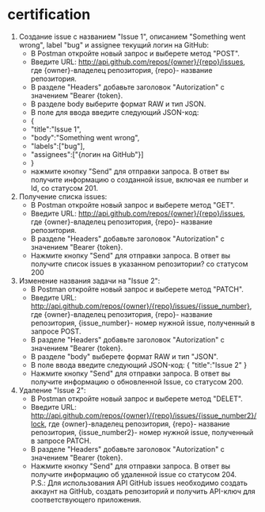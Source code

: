 # certification
1. Создание issue с названием "Issue 1", описанием "Something went wrong", label "bug" и assignee текущий логин на GitHub:
   - В Postman откройте новый запрос и выберете метод "POST".
   - Введите URL: http://api.github.com/repos/{owner}/{repo}/issues, где {owner}-владелец репозитория, {repo}- название репозитория.
   - В разделе "Headers" добавьте заголовок "Autorization" с значением "Bearer {token}.
   - В разделе body выберите формат RAW и тип JSON.
   - В поле для ввода введите следующий JSON-код:
   - {
   - "title":"Issue 1",
   - "body":"Something went wrong",
   - "labels":["bug"],
   - "assignees":["{логин на GitHub"}]
   - }
   - нажмите кнопку "Send" для отправки запроса. В ответ вы получите информацию о созданной issue, включая ее number и Id, со статусом 201.
2. Получение списка issues:
   - В Postman откройте новый запрос и выберете метод "GET".
   - Введите URL:  http://api.github.com/repos/{owner}/{repo}/issues, где {owner}-владелец репозитория, {repo}- название репозитория.
   - В разделе "Headers" добавьте заголовок "Autorization" с значением "Bearer {token}.
   - Нажмите кнопку "Send" для отправки запроса. В ответ вы получите список issues в указанном репозитории? со статусом 200
3. Изменение названия задачи на "Issue 2":
   - В Postman откройте новый запрос и выберете метод "PATCH".
   - Введите URL:  http://api.github.com/repos/{owner}/{repo}/issues/{issue_number}, где {owner}-владелец репозитория, {repo}- название репозитория, {issue_number}- номер нужной issue, полученный в запросе POST.
   - В разделе "Headers" добавьте заголовок "Autorization" с значением "Bearer {token}.
   - В разделе "body" выберете формат RAW и тип "JSON".
   - В поле ввода введите следующий JSON-код:
     {
     "title":"Issue 2"
     }
   - Нажмите кнопку "Send" для отправки запроса. В ответ вы получите информацию о обновленной Issue, со статусом 200.
4. Удаление "Issue 2":
   - В Postman откройте новый запрос и выберете метод "DELET".
   - Введите URL: http://api.github.com/repos/{owner}/{repo}/issues/{issue_number2}/lock, где {owner}-владелец репозитория, {repo}- название репозитория, {issue_number2}- номер нужной issue, полученный в запросе PATCH.
   - В разделе "Headers" добавьте заголовок "Autorization" с значением "Bearer {token}.
   - Нажмите кнопку "Send" для отправки запроса. В ответ вы получите информацию об удаленной issue со статусом 204.  
P.S.: Для использования API GitHub issues необходимо создать аккаунт на GitHub, создать репозиторий и получить API-ключ для соответствующего приложения.      
